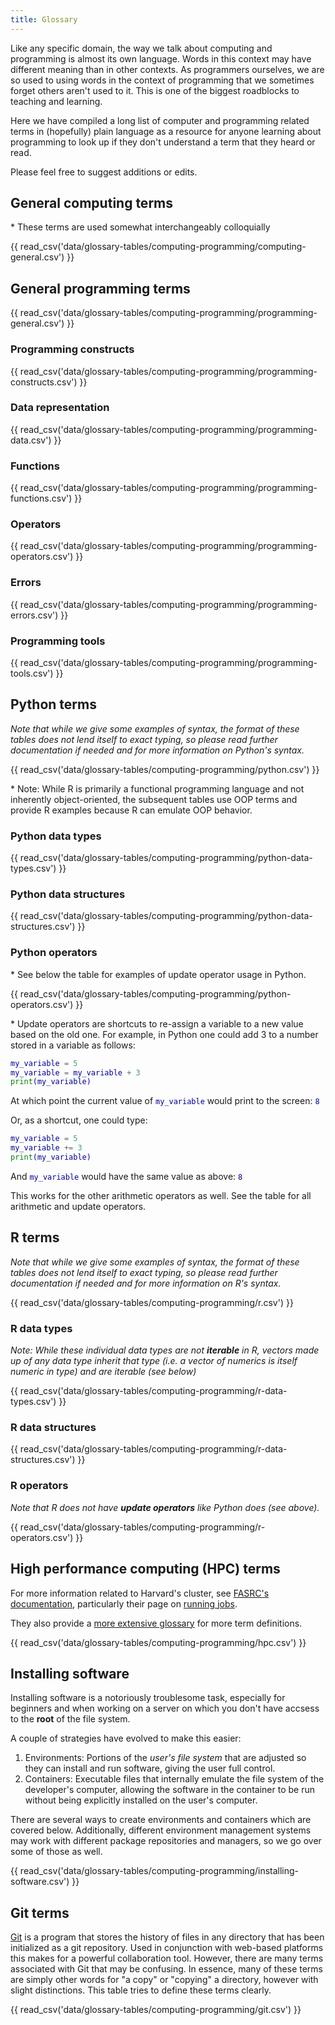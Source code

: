 ```yaml
---
title: Glossary
---
```


<style>
    .md-sidebar--secondary {
        order: 0;
    }
	.md-main {
		width: 100% !important;
	}
	.md-main__inner {
		width: 66% !important;
		max-width: 66% !important;
	}
    .md-sidebar--primary {
        display: none;
    }
    code {
        color:#000099 !important;
        /* font-weight:bold; */
    }
</style>

Like any specific domain, the way we talk about computing and programming is almost its own language. Words in this context may have different meaning than in other contexts. 
As programmers ourselves, we are so used to using words in the context of programming that we sometimes forget others aren't used to it. This is one of the biggest roadblocks
to teaching and learning.

Here we have compiled a long list of computer and programming related terms in (hopefully) plain language as a resource for anyone learning about programming to look up if they
don't understand a term that they heard or read.

Please feel free to suggest additions or edits.

## General computing terms

\* These terms are used somewhat interchangeably colloquially

{{ read_csv('data/glossary-tables/computing-programming/computing-general.csv') }}

## General programming terms

{{ read_csv('data/glossary-tables/computing-programming/programming-general.csv') }} 

### Programming constructs

{{ read_csv('data/glossary-tables/computing-programming/programming-constructs.csv') }} 

### Data representation

{{ read_csv('data/glossary-tables/computing-programming/programming-data.csv') }} 

### Functions

{{ read_csv('data/glossary-tables/computing-programming/programming-functions.csv') }} 

### Operators

{{ read_csv('data/glossary-tables/computing-programming/programming-operators.csv') }} 

### Errors

{{ read_csv('data/glossary-tables/computing-programming/programming-errors.csv') }} 

### Programming tools

{{ read_csv('data/glossary-tables/computing-programming/programming-tools.csv') }} 

## Python terms

*Note that while we give some examples of syntax, the format of these tables does not lend itself to exact typing, so please read further documentation if needed and for more information on Python's syntax.* 

{{ read_csv('data/glossary-tables/computing-programming/python.csv') }}

\* Note: While R is primarily a functional programming language and not inherently object-oriented, the subsequent tables use OOP terms and provide R examples because R can emulate OOP behavior.

### Python data types

{{ read_csv('data/glossary-tables/computing-programming/python-data-types.csv') }}

### Python data structures

{{ read_csv('data/glossary-tables/computing-programming/python-data-structures.csv') }}

### Python operators

\* See below the table for examples of update operator usage in Python. 

{{ read_csv('data/glossary-tables/computing-programming/python-operators.csv') }}

\* Update operators are shortcuts to re-assign a variable to a new value based on the old one. For example, in Python one could add 3 to a number stored in a variable as follows:

```python
my_variable = 5
my_variable = my_variable + 3
print(my_variable)
```

At which point the current value of `my_variable` would print to the screen: `8`

Or, as a shortcut, one could type:

```python
my_variable = 5
my_variable += 3
print(my_variable)
```

And `my_variable` would have the same value as above: `8`

This works for the other arithmetic operators as well. See the table for all arithmetic and update operators.

## R terms

*Note that while we give some examples of syntax, the format of these tables does not lend itself to exact typing, so please read further documentation if needed and for more information on R's syntax.*

{{ read_csv('data/glossary-tables/computing-programming/r.csv') }}

### R data types

*Note: While these individual data types are not **iterable** in R, vectors made up of any data type inherit that type (*i.e.* a vector of numerics is itself numeric in type) and are iterable (see below)*

{{ read_csv('data/glossary-tables/computing-programming/r-data-types.csv') }}

### R data structures

{{ read_csv('data/glossary-tables/computing-programming/r-data-structures.csv') }}

### R operators  

*Note that R does not have **update operators** like Python does (see above).*

{{ read_csv('data/glossary-tables/computing-programming/r-operators.csv') }}

## High performance computing (HPC) terms

For more information related to Harvard's cluster, see <a href="https://docs.rc.fas.harvard.edu/" target="_blank">FASRC's documentation</a>, 
particularly their page on <a href="https://docs.rc.fas.harvard.edu/kb/running-jobs/" target="_blank">running jobs</a>.

They also provide a <a href="https://docs.rc.fas.harvard.edu/kb/glossary/" target="_blank">more extensive glossary</a> for more term definitions.

{{ read_csv('data/glossary-tables/computing-programming/hpc.csv') }}   

## Installing software

Installing software is a notoriously troublesome task, especially for beginners and when working on a server on which you don't have accsess to the **root** of the file system.

A couple of strategies have evolved to make this easier:

1. Environments: Portions of the *user's file system* that are adjusted so they can install and run software, giving the user full control.
2. Containers: Executable files that internally emulate the file system of the developer's computer, allowing the software in the container to be run without being explicitly installed on the user's computer.

There are several ways to create environments and containers which are covered below. Additionally, different environment management systems may work with different package repositories and managers, so we go over some of those as well.

{{ read_csv('data/glossary-tables/computing-programming/installing-software.csv') }}  

## Git terms  

<a href="https://git-scm.com/" target="_blank">Git</a> is a program that stores the history of files in any directory that has been initialized as a git repository. Used in conjunction with web-based platforms this makes for a powerful collaboration tool.
However, there are many terms associated with Git that may be confusing. In essence, many of these terms are simply other words for "a copy" or "copying" a directory, however with slight distinctions.
This table tries to define these terms clearly.

{{ read_csv('data/glossary-tables/computing-programming/git.csv') }}